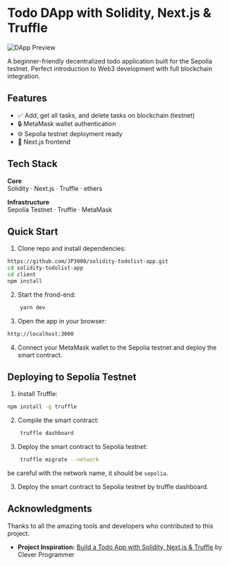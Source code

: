 # Todo DApp with Solidity, Next.js & Truffle

![DApp Preview](public/screenshot.png)

A beginner-friendly decentralized todo application built for the Sepolia testnet. Perfect introduction to Web3 development with full blockchain integration.

## Features

- ✅ Add, get all tasks, and delete tasks on blockchain (testnet)
- 🔒 MetaMask wallet authentication
- 🌐 Sepolia testnet deployment ready
- 📱 Next.js frontend

## Tech Stack

**Core**  
Solidity · Next.js · Truffle · ethers  

**Infrastructure**  
Sepolia Testnet · Truffle · MetaMask  

## Quick Start

1. Clone repo and install dependencies:
```bash
https://github.com/JP3000/solidity-todolist-app.git
cd solidity-todolist-app
cd client 
npm install
```

2. Start the frond-end:
```bash
    yarn dev
```

3. Open the app in your browser:
```bash
http://localhost:3000
```

4. Connect your MetaMask wallet to the Sepolia testnet and deploy the smart contract.

## Deploying to Sepolia Testnet

1. Install Truffle:
```bash
npm install -g truffle
```

2. Compile the smart contract:
```bash
    truffle dashboard
```
3. Deploy the smart contract to Sepolia testnet:
```bash
    truffle migrate --network
```
be careful with the network name, it should be `sepolia`.

3. Deploy the smart contract to Sepolia testnet by truffle dashboard.

## Acknowledgments

Thanks to all the amazing tools and developers who contributed to this project.

- **Project Inspiration:** [Build a Todo App with Solidity, Next.js & Truffle](https://www.youtube.com/watch?v=awQTDVvYyjI) by Clever Programmer
